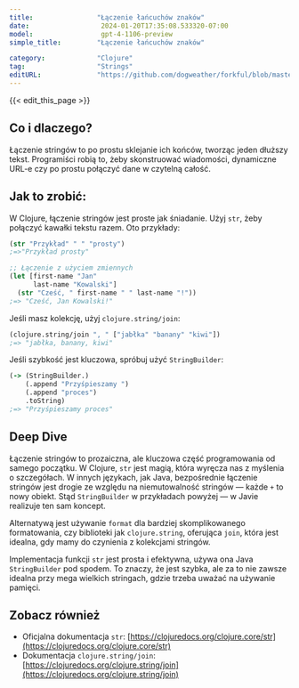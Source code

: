 ```yaml
---
title:                "Łączenie łańcuchów znaków"
date:                  2024-01-20T17:35:08.533320-07:00
model:                 gpt-4-1106-preview
simple_title:         "Łączenie łańcuchów znaków"

category:             "Clojure"
tag:                  "Strings"
editURL:              "https://github.com/dogweather/forkful/blob/master/content/pl/clojure/concatenating-strings.md"
---
```


{{< edit_this_page >}}

## Co i dlaczego?
Łączenie stringów to po prostu sklejanie ich końców, tworząc jeden dłuższy tekst. Programiści robią to, żeby skonstruować wiadomości, dynamiczne URL-e czy po prostu połączyć dane w czytelną całość.

## Jak to zrobić:
W Clojure, łączenie stringów jest proste jak śniadanie. Użyj `str`, żeby połączyć kawałki tekstu razem. Oto przykłady:

```clojure
(str "Przykład" " " "prosty")
;=>"Przykład prosty"

;; Łączenie z użyciem zmiennych
(let [first-name "Jan"
      last-name "Kowalski"]
  (str "Cześć, " first-name " " last-name "!"))
;=> "Cześć, Jan Kowalski!"
```
Jeśli masz kolekcję, użyj `clojure.string/join`:
```clojure
(clojure.string/join ", " ["jabłka" "banany" "kiwi"])
;=> "jabłka, banany, kiwi"
```
Jeśli szybkość jest kluczowa, spróbuj użyć `StringBuilder`:
```clojure
(-> (StringBuilder.)
    (.append "Przyśpieszamy ")
    (.append "proces")
    .toString)
;=> "Przyśpieszamy proces"
```

## Deep Dive
Łączenie stringów to prozaiczna, ale kluczowa część programowania od samego początku. W Clojure, `str` jest magią, która wyręcza nas z myślenia o szczegółach. W innych językach, jak Java, bezpośrednie łączenie stringów jest drogie ze względu na niemutowalność stringów — każde `+` to nowy obiekt. Stąd `StringBuilder` w przykładach powyżej — w Javie realizuje ten sam koncept.

Alternatywą jest używanie `format` dla bardziej skomplikowanego formatowania, czy biblioteki jak `clojure.string`, oferująca `join`, która jest idealna, gdy mamy do czynienia z kolekcjami stringów.

Implementacja funkcji `str` jest prosta i efektywna, używa ona Java `StringBuilder` pod spodem. To znaczy, że jest szybka, ale za to nie zawsze idealna przy mega wielkich stringach, gdzie trzeba uważać na używanie pamięci.

## Zobacz również
- Oficjalna dokumentacja `str`: [https://clojuredocs.org/clojure.core/str](https://clojuredocs.org/clojure.core/str)
- Dokumentacja `clojure.string/join`: [https://clojuredocs.org/clojure.string/join](https://clojuredocs.org/clojure.string/join)
